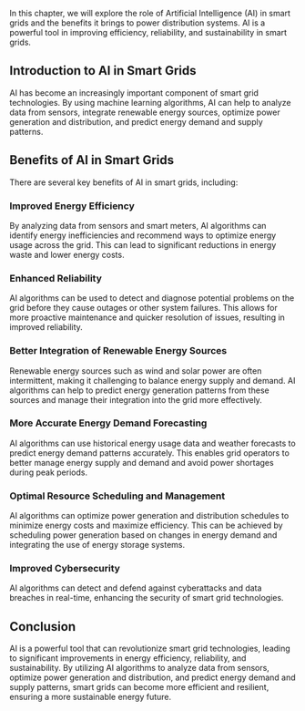 
In this chapter, we will explore the role of Artificial Intelligence (AI) in smart grids and the benefits it brings to power distribution systems. AI is a powerful tool in improving efficiency, reliability, and sustainability in smart grids.

Introduction to AI in Smart Grids
---------------------------------

AI has become an increasingly important component of smart grid technologies. By using machine learning algorithms, AI can help to analyze data from sensors, integrate renewable energy sources, optimize power generation and distribution, and predict energy demand and supply patterns.

Benefits of AI in Smart Grids
-----------------------------

There are several key benefits of AI in smart grids, including:

### Improved Energy Efficiency

By analyzing data from sensors and smart meters, AI algorithms can identify energy inefficiencies and recommend ways to optimize energy usage across the grid. This can lead to significant reductions in energy waste and lower energy costs.

### Enhanced Reliability

AI algorithms can be used to detect and diagnose potential problems on the grid before they cause outages or other system failures. This allows for more proactive maintenance and quicker resolution of issues, resulting in improved reliability.

### Better Integration of Renewable Energy Sources

Renewable energy sources such as wind and solar power are often intermittent, making it challenging to balance energy supply and demand. AI algorithms can help to predict energy generation patterns from these sources and manage their integration into the grid more effectively.

### More Accurate Energy Demand Forecasting

AI algorithms can use historical energy usage data and weather forecasts to predict energy demand patterns accurately. This enables grid operators to better manage energy supply and demand and avoid power shortages during peak periods.

### Optimal Resource Scheduling and Management

AI algorithms can optimize power generation and distribution schedules to minimize energy costs and maximize efficiency. This can be achieved by scheduling power generation based on changes in energy demand and integrating the use of energy storage systems.

### Improved Cybersecurity

AI algorithms can detect and defend against cyberattacks and data breaches in real-time, enhancing the security of smart grid technologies.

Conclusion
----------

AI is a powerful tool that can revolutionize smart grid technologies, leading to significant improvements in energy efficiency, reliability, and sustainability. By utilizing AI algorithms to analyze data from sensors, optimize power generation and distribution, and predict energy demand and supply patterns, smart grids can become more efficient and resilient, ensuring a more sustainable energy future.
